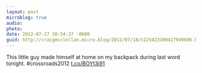 ```yaml
---
layout: post
microblog: true
audio: 
photo: 
date: 2012-07-17 20:54:37 -0600
guid: http://craigmcclellan.micro.blog/2012/07/18/t225423300417949696.html
---
```

This little guy made himself at home on my backpack during last word tonight. #crossroads2012  [t.co/BOYt3i91](http://t.co/BOYt3i91)
